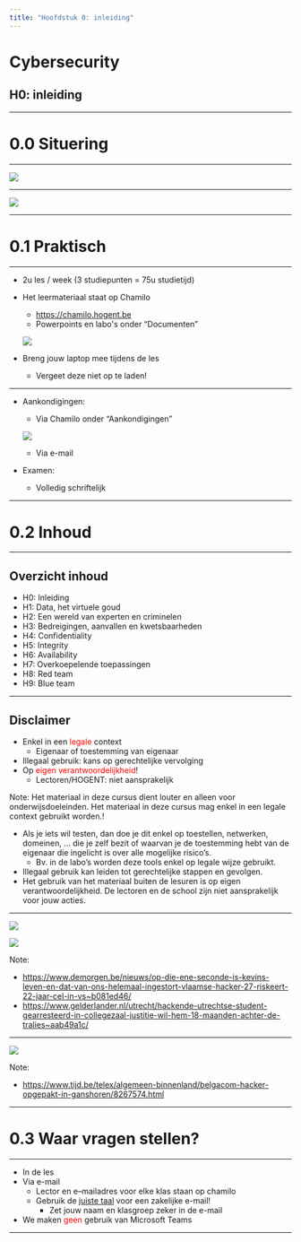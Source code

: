 ```yaml
---
title: "Hoofdstuk 0: inleiding"
---
```


# Cybersecurity

## H0: inleiding

---

# 0.0 Situering

---

![](./img/situering-leerlijn.png)

---

![](./img/situering-olod.png)

---

# 0.1 Praktisch

---

-   2u les / week (3 studiepunten = 75u studietijd)​
-   Het leermateriaal staat op Chamilo​

    -   https://chamilo.hogent.be ​
    -   Powerpoints en labo's onder “Documenten”​

    ![](./img/chamilo-documenten.png)

-   Breng jouw laptop mee tijdens de les​
    -   Vergeet deze niet op te laden!​

---

-   Aankondigingen:​

    -   Via Chamilo onder “Aankondigingen”​

    ![](./img/chamilo-aankondigingen.png)

    -   Via e-mail​

-   Examen:​
    -   Volledig schriftelijk​

---

# 0.2 Inhoud

---

## Overzicht inhoud

-   H0: Inleiding​
-   H1: Data, het virtuele goud
-   H2: Een wereld van experten en criminelen​
-   H3: Bedreigingen, aanvallen en kwetsbaarheden​
-   H4: Confidentiality
-   H5: Integrity
-   H6: Availability
-   H7: Overkoepelende toepassingen
-   H8: Red team
-   H9: Blue team

---

## Disclaimer

-   Enkel in een <span style="color:red">legale</span> context
    -   Eigenaar of toestemming van eigenaar
-   Illegaal gebruik: kans op gerechtelijke vervolging
-   Op <span style="color:red">eigen verantwoordelijkheid</span>!
    -   Lectoren/HOGENT: niet aansprakelijk

Note:
Het materiaal in deze cursus dient louter en alleen voor onderwijsdoeleinden. Het materiaal in deze cursus mag enkel in een legale context gebruikt worden.!

-   Als je iets wil testen, dan doe je dit enkel op toestellen, netwerken, domeinen, … die je zelf bezit of waarvan je de toestemming hebt van de eigenaar die ingelicht is over alle mogelijke risico’s.​
    -   Bv. in de labo’s worden deze tools enkel op legale wijze gebruikt.​
-   Illegaal gebruik kan leiden tot gerechtelijke stappen en gevolgen.​
-   Het gebruik van het materiaal buiten de lesuren is op eigen verantwoordelijkheid. De lectoren en de school zijn niet aansprakelijk voor jouw acties.

---

![](./img/disclaimer1.png) 

![](./img/disclaimer2.png) 

Note:

-   https://www.demorgen.be/nieuws/op-die-ene-seconde-is-kevins-leven-en-dat-van-ons-helemaal-ingestort-vlaamse-hacker-27-riskeert-22-jaar-cel-in-vs~b081ed46/​
-   https://www.gelderlander.nl/utrecht/hackende-utrechtse-student-gearresteerd-in-collegezaal-justitie-wil-hem-18-maanden-achter-de-tralies~aab49a1c/​

---

![](./img/disclaimer3.png)

Note:

-   https://www.tijd.be/telex/algemeen-binnenland/belgacom-hacker-opgepakt-in-ganshoren/8267574.html​


---

# 0.3 Waar vragen stellen?

---

-   In de les​
-   Via e-mail​
    -   Lector en e–mailadres voor elke klas staan op chamilo​
    -   Gebruik de [juiste taal](https://taaladvies.net/taal/advies/tekst/89/opmaak_van_een_zakelijke_email_algemeen/​) voor een zakelijke e-mail!​
        -   Zet jouw naam en klasgroep zeker in de e-mail​
-   We maken <span style="color:red">geen</span> gebruik van Microsoft Teams

---

